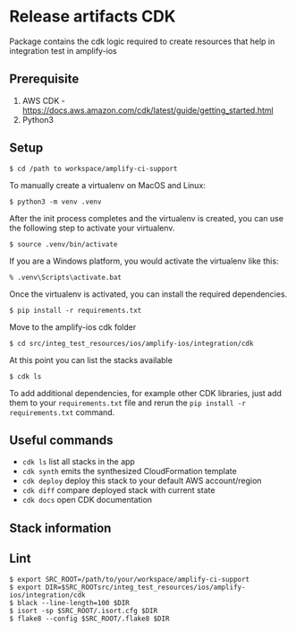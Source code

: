 
# Release artifacts CDK

Package contains the cdk logic required to create resources that help in integration test in amplify-ios

## Prerequisite

1. AWS CDK - https://docs.aws.amazon.com/cdk/latest/guide/getting_started.html
2. Python3

## Setup

```
$ cd /path to workspace/amplify-ci-support
```

To manually create a virtualenv on MacOS and Linux:

```
$ python3 -m venv .venv
```

After the init process completes and the virtualenv is created, you can use the following
step to activate your virtualenv.

```
$ source .venv/bin/activate
```

If you are a Windows platform, you would activate the virtualenv like this:

```
% .venv\Scripts\activate.bat
```

Once the virtualenv is activated, you can install the required dependencies.

```
$ pip install -r requirements.txt
```

Move to the amplify-ios cdk folder 

```
$ cd src/integ_test_resources/ios/amplify-ios/integration/cdk
```

At this point you can list the stacks available

```
$ cdk ls
```

To add additional dependencies, for example other CDK libraries, just add
them to your `requirements.txt` file and rerun the `pip install -r requirements.txt`
command.

## Useful commands

 * `cdk ls`          list all stacks in the app
 * `cdk synth`       emits the synthesized CloudFormation template
 * `cdk deploy`      deploy this stack to your default AWS account/region
 * `cdk diff`        compare deployed stack with current state
 * `cdk docs`        open CDK documentation

## Stack information

### 

## Lint

```
$ export SRC_ROOT=/path/to/your/workspace/amplify-ci-support
$ export DIR=$SRC_ROOTsrc/integ_test_resources/ios/amplify-ios/integration/cdk
$ black --line-length=100 $DIR
$ isort -sp $SRC_ROOT/.isort.cfg $DIR
$ flake8 --config $SRC_ROOT/.flake8 $DIR
```